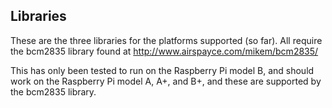Libraries
-----------------------------------------------

These are the three libraries for the platforms supported (so far). All require the bcm2835 library found at http://www.airspayce.com/mikem/bcm2835/

This has only been tested to run on the Raspberry Pi model B, and should work on the Raspberry Pi model A, A+, and B+, and these are supported by the bcm2835 library.